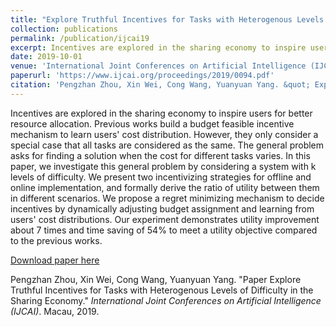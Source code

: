 ```yaml
---
title: "Explore Truthful Incentives for Tasks with Heterogenous Levels of Difficulty in the Sharing Economy"
collection: publications
permalink: /publication/ijcai19
excerpt: Incentives are explored in the sharing economy to inspire users for better resource allocation. Previous works build a budget feasible incentive mechanism to learn users' cost distribution. However, they only consider a special case that all tasks are considered as the same. The general problem asks for finding a solution when the cost for different tasks varies. In this paper, we investigate this general problem by considering a system with k levels of difficulty. We present two incentivizing strategies for offline and online implementation, and formally derive the ratio of utility between them in different scenarios. We propose a regret minimizing mechanism to decide incentives by dynamically adjusting budget assignment and learning from users' cost distributions. Our experiment demonstrates utility improvement about 7 times and time saving of 54% to meet a utility objective compared to the previous works.
date: 2019-10-01
venue: 'International Joint Conferences on Artificial Intelligence (IJCAI)'
paperurl: 'https://www.ijcai.org/proceedings/2019/0094.pdf'
citation: 'Pengzhan Zhou, Xin Wei, Cong Wang, Yuanyuan Yang. &quot; Explore Truthful Incentives for Tasks with Heterogenous Levels of Difficulty in the Sharing Economy.&quot; <i>International Joint Conferences on Artificial Intelligence (IJCAI)</i>, 2019.'
---
```

Incentives are explored in the sharing economy to inspire users for better resource allocation. Previous works build a budget feasible incentive mechanism to learn users' cost distribution. However, they only consider a special case that all tasks are considered as the same. The general problem asks for finding a solution when the cost for different tasks varies. In this paper, we investigate this general problem by considering a system with k levels of difficulty. We present two incentivizing strategies for offline and online implementation, and formally derive the ratio of utility between them in different scenarios. We propose a regret minimizing mechanism to decide incentives by dynamically adjusting budget assignment and learning from users' cost distributions. Our experiment demonstrates utility improvement about 7 times and time saving of 54% to meet a utility objective compared to the previous works.

[Download paper here](https://www.ijcai.org/proceedings/2019/0094.pdf)

Pengzhan Zhou, Xin Wei, Cong Wang, Yuanyuan Yang. "Paper Explore Truthful Incentives for Tasks with Heterogenous Levels of Difficulty in the Sharing Economy." <i>International Joint Conferences on Artificial Intelligence (IJCAI)</i>. Macau, 2019.
